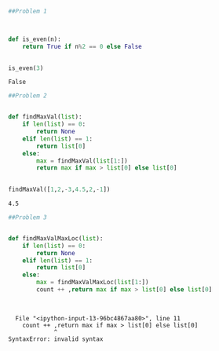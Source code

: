 

```python
##Problem 1



def is_even(n):
    return True if n%2 == 0 else False 
    
```


```python
is_even(3)
```




    False




```python
##Problem 2


def findMaxVal(list):
    if len(list) == 0:
        return None
    elif len(list) == 1:
        return list[0]
    else:
        max = findMaxVal(list[1:])
        return max if max > list[0] else list[0]
        
```


```python
findMaxVal([1,2,-3,4.5,2,-1])
```




    4.5




```python
##Problem 3


def findMaxValMaxLoc(list):
    if len(list) == 0:
        return None
    elif len(list) == 1:
        return list[0]
    else:
        max = findMaxValMaxLoc(list[1:])
        count ++ ,return max if max > list[0] else list[0]
    
        
```


      File "<ipython-input-13-96bc4867aa80>", line 11
        count ++ ,return max if max > list[0] else list[0]
                 ^
    SyntaxError: invalid syntax
    



```python

```
